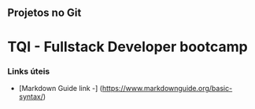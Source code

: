 ## Projetos no Git
# TQI - Fullstack Developer bootcamp
### Links úteis
- [Markdown Guide link -] (https://www.markdownguide.org/basic-syntax/) 
